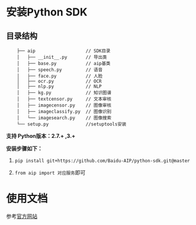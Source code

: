 # 安装Python SDK

## 目录结构
```
    ├── aip                   // SDK目录
    │   ├── __init__.py       // 导出类
    │   ├── base.py           // aip基类
    │   ├── speech.py         // 语音
    │   ├── face.py           // 人脸
    │   ├── ocr.py            // OCR
    │   ├── nlp.py            // NLP
    │   ├── kg.py             // 知识图谱
    │   ├── textcensor.py     // 文本审核
    │   ├── imagecensor.py    // 图像审核
    │   ├── imageclassify.py  // 图像识别
    │   └── imagesearch.py    // 图像搜索
    └── setup.py              //setuptools安装
```

**支持 Python版本：2.7.+ ,3.+**

**安装步骤如下：**

1. ``` pip install git+https://github.com/Baidu-AIP/python-sdk.git@master ```

2. ``` from aip import 对应服务 ```即可


# 使用文档

参考[官方网站](http://ai.baidu.com/docs#/Begin/top)
